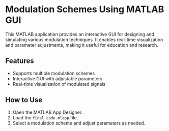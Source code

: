 # Modulation Schemes Using MATLAB GUI

This MATLAB application provides an interactive GUI for designing and simulating various modulation techniques. 
It enables real-time visualization and parameter adjustments, making it useful for education and research.

## Features
- Supports multiple modulation schemes
- Interactive GUI with adjustable parameters
- Real-time visualization of modulated signals

## How to Use
1. Open the MATLAB App Designer.
2. Load the `final_code.mlapp` file.
3. Select a modulation scheme and adjust parameters as needed.
